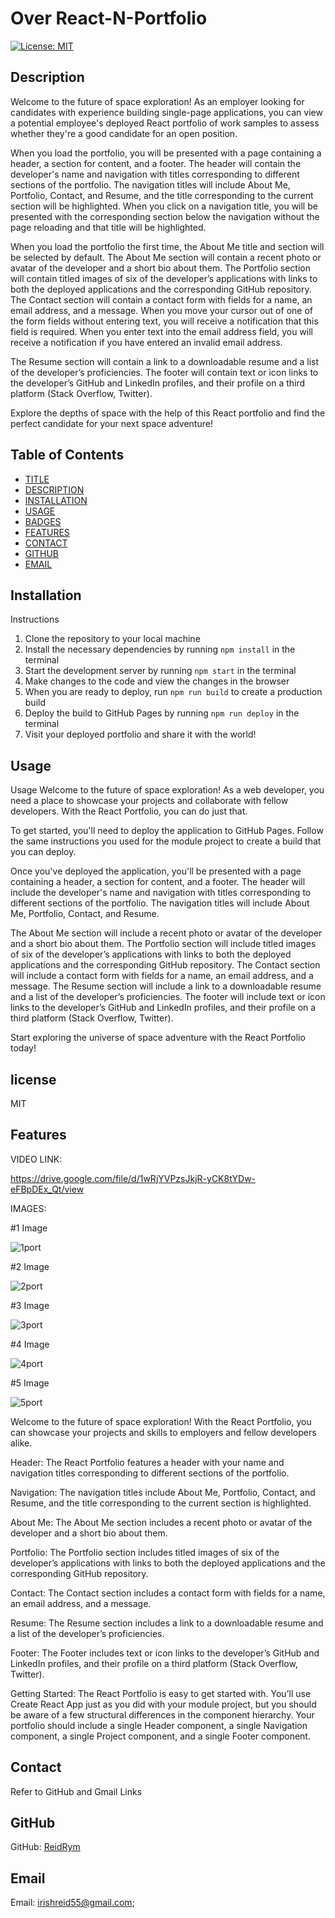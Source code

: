 # Over React-N-Portfolio

[![License: MIT](https://img.shields.io/badge/License-MIT-yellow.svg)](https://opensource.org/licenses/MIT)


## Description

Welcome to the future of space exploration! As an employer looking for candidates with experience building single-page applications, you can view a potential employee's deployed React portfolio of work samples to assess whether they're a good candidate for an open position. 

When you load the portfolio, you will be presented with a page containing a header, a section for content, and a footer. The header will contain the developer's name and navigation with titles corresponding to different sections of the portfolio. The navigation titles will include About Me, Portfolio, Contact, and Resume, and the title corresponding to the current section will be highlighted. When you click on a navigation title, you will be presented with the corresponding section below the navigation without the page reloading and that title will be highlighted. 

When you load the portfolio the first time, the About Me title and section will be selected by default. The About Me section will contain a recent photo or avatar of the developer and a short bio about them. The Portfolio section will contain titled images of six of the developer’s applications with links to both the deployed applications and the corresponding GitHub repository. The Contact section will contain a contact form with fields for a name, an email address, and a message. When you move your cursor out of one of the form fields without entering text, you will receive a notification that this field is required. When you enter text into the email address field, you will receive a notification if you have entered an invalid email address. 

The Resume section will contain a link to a downloadable resume and a list of the developer’s proficiencies. The footer will contain text or icon links to the developer’s GitHub and LinkedIn profiles, and their profile on a third platform (Stack Overflow, Twitter). 

Explore the depths of space with the help of this React portfolio and find the perfect candidate for your next space adventure!


## Table of Contents

* [TITLE](#title)
* [DESCRIPTION](#description)
* [INSTALLATION](#installation)
* [USAGE](#usage)
* [BADGES](#badges)
* [FEATURES](#features)
* [CONTACT](#contact)
* [GITHUB](#github)
* [EMAIL](#email)

## Installation

Instructions
1. Clone the repository to your local machine
2. Install the necessary dependencies by running `npm install` in the terminal
3. Start the development server by running `npm start` in the terminal
4. Make changes to the code and view the changes in the browser
5. When you are ready to deploy, run `npm run build` to create a production build
6. Deploy the build to GitHub Pages by running `npm run deploy` in the terminal
7. Visit your deployed portfolio and share it with the world!


## Usage

Usage
Welcome to the future of space exploration! As a web developer, you need a place to showcase your projects and collaborate with fellow developers. With the React Portfolio, you can do just that.

To get started, you'll need to deploy the application to GitHub Pages. Follow the same instructions you used for the module project to create a build that you can deploy.

Once you've deployed the application, you'll be presented with a page containing a header, a section for content, and a footer. The header will include the developer's name and navigation with titles corresponding to different sections of the portfolio. The navigation titles will include About Me, Portfolio, Contact, and Resume.

The About Me section will include a recent photo or avatar of the developer and a short bio about them. The Portfolio section will include titled images of six of the developer’s applications with links to both the deployed applications and the corresponding GitHub repository. The Contact section will include a contact form with fields for a name, an email address, and a message. The Resume section will include a link to a downloadable resume and a list of the developer’s proficiencies. The footer will include text or icon links to the developer’s GitHub and LinkedIn profiles, and their profile on a third platform (Stack Overflow, Twitter).

Start exploring the universe of space adventure with the React Portfolio today!

## license
MIT

## Features  

VIDEO LINK:

https://drive.google.com/file/d/1wRjYVPzsJkjR-yCK8tYDw-eFBpDEx_Qt/view

IMAGES:

#1 Image

![1port](https://github.com/ReidRym/OverReact-N/assets/123789106/c18f48f4-4a48-4036-8bc4-39c289d7062b)

#2 Image

![2port](https://github.com/ReidRym/OverReact-N/assets/123789106/5c6e63b3-6668-402d-b558-6ae60e9d4065)

#3 Image

![3port](https://github.com/ReidRym/OverReact-N/assets/123789106/a545a966-7bc1-4e74-87df-8b32350c5fbc)

#4 Image

![4port](https://github.com/ReidRym/OverReact-N/assets/123789106/a28f2f26-96c8-4b83-acda-76e207bcb37d)

#5 Image

![5port](https://github.com/ReidRym/OverReact-N/assets/123789106/f136bb72-f1a0-4ccc-ac4a-fc14b242e2d5)




Welcome to the future of space exploration! With the React Portfolio, you can showcase your projects and skills to employers and fellow developers alike.

Header: The React Portfolio features a header with your name and navigation titles corresponding to different sections of the portfolio.

Navigation: The navigation titles include About Me, Portfolio, Contact, and Resume, and the title corresponding to the current section is highlighted.

About Me: The About Me section includes a recent photo or avatar of the developer and a short bio about them.

Portfolio: The Portfolio section includes titled images of six of the developer’s applications with links to both the deployed applications and the corresponding GitHub repository.

Contact: The Contact section includes a contact form with fields for a name, an email address, and a message.

Resume: The Resume section includes a link to a downloadable resume and a list of the developer’s proficiencies.

Footer: The Footer includes text or icon links to the developer’s GitHub and LinkedIn profiles, and their profile on a third platform (Stack Overflow, Twitter).


Getting Started: The React Portfolio is easy to get started with. You’ll use Create React App just as you did with your module project, but you should be aware of a few structural differences in the component hierarchy. Your portfolio should include a single Header component, a single Navigation component, a single Project component, and a single Footer component.

## Contact
Refer to GitHub and Gmail Links


## GitHub
GitHub: [ReidRym](https://github.com/ReidRym)


## Email
Email: [irishreid55@gmail.com](mailto:irishreid55@gmail.com);









